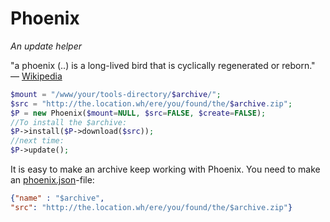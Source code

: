 # Phoenix
*An update helper*

"a phoenix (..) is a long-lived bird that is cyclically regenerated or reborn." &mdash; [Wikipedia](http://en.wikipedia.org/wiki/Phoenix_%28mythology%29)

```php
$mount = "/www/your/tools-directory/$archive/";
$src = "http://the.location.wh/ere/you/found/the/$archive.zip";
$P = new Phoenix($mount=NULL, $src=FALSE, $create=FALSE);
//To install the $archive:
$P->install($P->download($src));
//next time:
$P->update();
```

It is easy to make an archive keep working with Phoenix. You need to make an [phoenix.json](./phoenix.json)-file:
```json
{"name" : "$archive",
"src": "http://the.location.wh/ere/you/found/the/$archive.zip"}
```